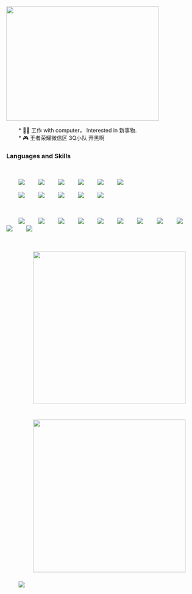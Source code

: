 
 　 　 　 　 　 　 　<!-- gif动图 -->
 　 　  　 　 　 　　<img src="https://user-images.githubusercontent.com/57059809/119258140-04fff200-bbfb-11eb-85c3-1daaa2dff039.gif" width = "400" height = "300" alt="" align=center /> 
    
 　 　* 👨‍💻 工作 with computer， Interested in 新事物.   
 　 　* 🎮  王者荣耀微信区  3Q小队  开黑啊 


<!-- 语言技能 -->
### Languages and Skills

 　 　<p> 
 　 　<img src="https://img.shields.io/badge/-MCU-3776AB?style=flat-square&logo=MCU&logoColor=white"/>
 　 　<img src="https://img.shields.io/badge/-SolidWorks-E34F26?style=flat-square&logo=SolidWorks&logoColor=white"/>
 　 　<img src="https://img.shields.io/badge/-Altium-3776AB?style=flat-square&logo=Altium&logoColor=white"/>
 　 　<img src="https://img.shields.io/badge/-Uniapp-00599C?style=flat-square&logo=Uniapp%2B%2B&logoColor=white"/>
 　 　<img src="https://img.shields.io/badge/-Qt-00599C?style=flat-square&logo=Qt%2B%2B&logoColor=white"/>
 　 　<img src="https://img.shields.io/badge/-C4D-F7DF1E?style=flat-square&logo=C4D&logoColor=black"/>
 　 　
 　 　<br>
    
    
 　 　<img src="https://img.shields.io/badge/-Python-3776AB?style=flat-square&logo=Python&logoColor=white"/>
 　 　<img src="https://img.shields.io/badge/-C/C++-00599C?style=flat-square&logo=c%2B%2B&logoColor=white"/>
 　 　<img src="https://img.shields.io/badge/-JavaScript-F7DF1E?style=flat-square&logo=JavaScript&logoColor=black"/>
 　 　<img src="https://img.shields.io/badge/-HTML-E34F26?style=flat-square&logo=HTML5&logoColor=white"/>
 　 　<img src="https://img.shields.io/badge/-CSS-1572B6?style=flat-square&logo=CSS3&logoColor=white"/>
    
 　 　<br>



    
 

 　 　<img src="https://img.shields.io/badge/-PyTorch-EE4C2C?style=flat-square&logo=PyTorch&logoColor=white"/>
 　 　<img src="https://img.shields.io/badge/-pandas-150458?style=flat-square&logo=pandas&logoColor=white"/>
 　 　<img src="https://img.shields.io/badge/-FastAPI-092E20?style=flat-square&logo=FastAPI&logoColor=white"/>
 　 　<img src="https://img.shields.io/badge/-Flask-092E20?style=flat-square&logo=Flask&logoColor=white"/>
 　 　<img src="https://img.shields.io/badge/-Vue.js-42B883?style=flat-square&logo=Vue-dot-js&logoColor=white"/>
 　 　<img src="https://img.shields.io/badge/-Qt-1572B6?style=flat-square&logo=Qt&logoColor=white"/>
 　 　<img src="https://img.shields.io/badge/-MySQL-F29111?style=flat-square&logo=MySQL&logoColor=white"/>
 　 　<img src="https://img.shields.io/badge/-Visual%20Studio%20Code-23A9F2?style=flat-square&logo=Visual%20Studio%20Code&logoColor=white"/>
 　 　<img src="https://img.shields.io/badge/-Vim-1572B6?style=flat-square&logo=Vim&logoColor=white"/>
 　 　<img src="https://img.shields.io/badge/-Github-181717?style=flat-square&logo=GitHub&logoColor=white"/>
 　 　<img src="https://img.shields.io/badge/-Git-F44D27?style=flat-square&logo=Git&logoColor=white"/>

 　 　</p>


 　 　<b>
  　 　   <image src="https://github-readme-stats.vercel.app/api?username=huyunlei&show_icons=true&theme=tokyonight" width=400>
   　 　  </image>   
 　 　</b>
 　 　<br></br>
 　 　<b>
    　 　 <image src="https://github-readme-stats.vercel.app/api/top-langs/?username=huyunlei&layout=compact&theme=tokyonight&hide=html" width=400>
    　 　 </image>  
 　 　</b>  
 　 　<image src="https://github-profile-trophy.vercel.app/?username=huyunlei&theme=dracula"/>
 　 　<br></br>
